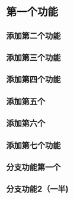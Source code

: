 # 第一个功能

## 添加第二个功能

## 添加第三个功能

## 添加第四个功能

## 添加第五个

## 添加第六个

## 添加第七个功能

## 分支功能第一个

## 分支功能2（一半)